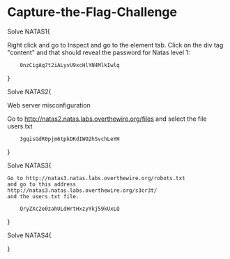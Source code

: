 # Capture-the-Flag-Challenge


Solve NATAS1{

Right click and go to Inspect and go to the element tab.
Click on the div tag "content"
and that should reveal the password for Natas level 1:

        0nzCigAq7t2iALyvU9xcHlYN4MlkIwlq 

}

Solve NATAS2{

Web server misconfiguration 

Go to http://natas2.natas.labs.overthewire.org/files
and select the file users.txt

        3gqisGdR0pjm6tpkDKdIWO2hSvchLeYH

}

Solve NATAS3{

    Go to http://natas3.natas.labs.overthewire.org/robots.txt 
    and go to this address http://natas3.natas.labs.overthewire.org/s3cr3t/ 
    and the users.txt file.

        QryZXc2e0zahULdHrtHxzyYkj59kUxLQ

}

Solve NATAS4{

    

}






